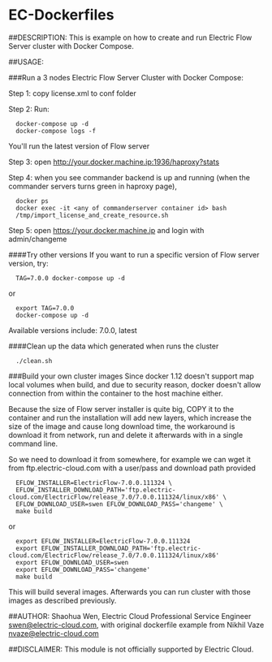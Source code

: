 # EC-Dockerfiles
##DESCRIPTION:
This is example on how to create and run Electric Flow Server cluster with Docker Compose.

##USAGE:

###Run a 3 nodes Electric Flow Server Cluster with Docker Compose:

Step 1: copy license.xml to conf folder

Step 2: Run:

```
  docker-compose up -d
  docker-compose logs -f
```
You'll run the latest version of Flow server

Step 3: open http://your.docker.machine.ip:1936/haproxy?stats

Step 4: when you see commander backend is up and running (when the commander servers turns green in haproxy page), 
```
  docker ps
  docker exec -it <any of commanderserver container id> bash
  /tmp/import_license_and_create_resource.sh
```

Step 5: open https://your.docker.machine.ip and login with admin/changeme

####Try other versions
If you want to run a specific version of Flow server version, try:
```
  TAG=7.0.0 docker-compose up -d
```
or
```
  export TAG=7.0.0
  docker-compose up -d
```
Available versions include: 7.0.0, latest

####Clean up the data which generated when runs the cluster
```
  ./clean.sh
```

###Build your own cluster images
Since docker 1.12 doesn't support map local volumes when build, and  due to security reason, docker doesn't allow connection from within the container to the host machine either.

Because the size of Flow server installer is quite big, COPY it to the container and run the installation will add new layers, which increase the size of the image and cause long download time, the workaround is download it from network, run and delete it afterwards with in a single command line.

So we need to download it from somewhere, for example we can wget it from ftp.electric-cloud.com with a user/pass and download path provided

```
  EFLOW_INSTALLER=ElectricFlow-7.0.0.111324 \
  EFLOW_INSTALLER_DOWNLOAD_PATH='ftp.electric-cloud.com/ElectricFlow/release_7.0/7.0.0.111324/linux/x86' \
  EFLOW_DOWNLOAD_USER=swen EFLOW_DOWNLOAD_PASS='changeme' \
  make build
```
or
```
  export EFLOW_INSTALLER=ElectricFlow-7.0.0.111324
  export EFLOW_INSTALLER_DOWNLOAD_PATH='ftp.electric-cloud.com/ElectricFlow/release_7.0/7.0.0.111324/linux/x86'
  export EFLOW_DOWNLOAD_USER=swen
  export EFLOW_DOWNLOAD_PASS='changeme'
  make build
```

This will build several images.
Afterwards you can run cluster with those images as described previously.


##AUTHOR:
Shaohua Wen, Electric Cloud Professional Service Engineer swen@electric-cloud.com, with original dockerfile example from Nikhil Vaze <nvaze@electric-cloud.com>


##DISCLAIMER:
This module is not officially supported by Electric Cloud.
